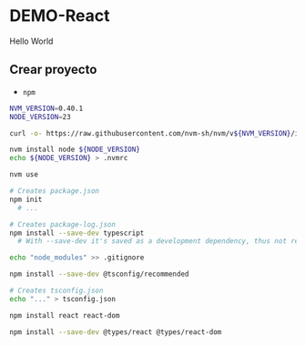 # DEMO-React

Hello World


## Crear proyecto

<!-- 
- ~~`pnpm`~~
```sh
npm install pnpm -g
pnpm install
```
 -->


-  `npm`

```sh
NVM_VERSION=0.40.1
NODE_VERSION=23

curl -o- https://raw.githubusercontent.com/nvm-sh/nvm/v${NVM_VERSION}/install.sh | bash

nvm install node ${NODE_VERSION}
echo ${NODE_VERSION} > .nvmrc

nvm use
```

<!-- ```bash
npx create-react-app hello-world --template typescript | yes

mv hello-world/* .
rmdir hello-world

# Si aparece el error: Could not resolve dependency: peer react@"^18.0.0" from @testing-library/react@13.4.0
npm install react@18 react-dom@18

# npm start
# NO ME ESTÁ GUSTANDO EL TEMA
``` -->

```sh
# Creates package.json
npm init
  # ...

# Creates package-log.json
npm install --save-dev typescript
  # With --save-dev it's saved as a development dependency, thus not required for the production build of the app

echo "node_modules" >> .gitignore
```

```sh
npm install --save-dev @tsconfig/recommended

# Creates tsconfig.json
echo "..." > tsconfig.json

npm install react react-dom

npm install --save-dev @types/react @types/react-dom
```



